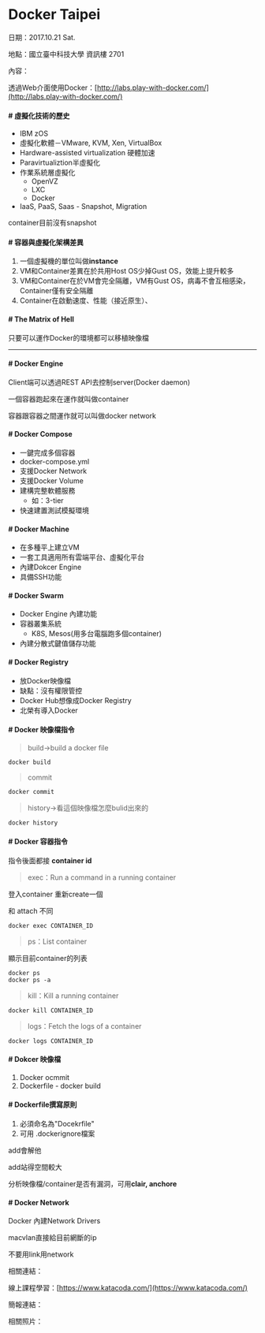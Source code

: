 # Docker Taipei

日期：2017.10.21 Sat.

地點：國立臺中科技大學 資訊樓 2701

內容：

透過Web介面使用Docker：[http://labs.play-with-docker.com/](http://labs.play-with-docker.com/)

#### \# 虛擬化技術的歷史

* IBM zOS
* 虛擬化軟體－VMware, KVM, Xen, VirtualBox
* Hardware-assisted virtualization 硬體加速
* Paravirtualiztion半虛擬化
* 作業系統層虛擬化
  * OpenVZ
  * LXC
  * Docker
* IaaS, PaaS, Saas - Snapshot, Migration

container目前沒有snapshot

#### \# 容器與虛擬化架構差異

1. 一個虛擬機的單位叫做**instance**
2. VM和Container差異在於共用Host OS少掉Gust OS，效能上提升較多
3. VM和Container在於VM會完全隔離，VM有Gust OS，病毒不會互相感染，Container僅有安全隔離
4. Container在啟動速度、性能（接近原生）、

#### \# The Matrix of Hell

只要可以運作Docker的環境都可以移植映像檔

---

#### \# Docker Engine

Client端可以透過REST API去控制server\(Docker daemon\)

一個容器跑起來在運作就叫做container

容器跟容器之間運作就可以叫做docker network

#### \# Docker Compose

* 一鍵完成多個容器
* docker-compose.yml
* 支援Docker Network
* 支援Docker Volume
* 建構完整軟體服務
  * 如：3-tier
* 快速建置測試模擬環境

#### \# Docker Machine

* 在多種平上建立VM
* 一套工具適用所有雲端平台、虛擬化平台
* 內建Dokcer Engine
* 具備SSH功能

#### \# Docker Swarm

* Docker Engine 內建功能
* 容器叢集系統
  * K8S, Mesos\(用多台電腦跑多個container\)
* 內建分散式鍵值儲存功能

#### \# Docker Registry

* 放Docker映像檔
* 缺點：沒有權限管控
* Docker Hub想像成Docker Registry
* 北榮有導入Docker

#### \# Docker 映像檔指令

> build-&gt;build a docker file

```bash
docker build
```

> commit

```bash
docker commit
```

> history-&gt;看這個映像檔怎麼bulid出來的

```bash
docker history
```

#### \# Docker 容器指令

指令後面都接 **container id**

> exec：Run a command in a running container

登入container 重新create一個

和 attach 不同

```
docker exec CONTAINER_ID
```

> ps：List container

顯示目前container的列表

```
docker ps
docker ps -a
```

> kill：Kill a running container

```
docker kill CONTAINER_ID
```

> logs：Fetch the logs of a container

```
docker logs CONTAINER_ID
```

#### \# Dokcer 映像檔

1. Docker ocmmit
2. Dockerfile  - docker build

#### \# Dockerfile撰寫原則

1. 必須命名為"Docekrfile"
2. 可用 .dockerignore檔案

add會解他

add站得空間較大

分析映像檔/container是否有漏洞，可用**clair, anchore**

#### \# Docker Network

Docker 內建Network Drivers

macvlan直接給目前網斷的ip

不要用link用network

相關連結：

線上課程學習：[https://www.katacoda.com/](https://www.katacoda.com/)

簡報連結：

相關照片：

